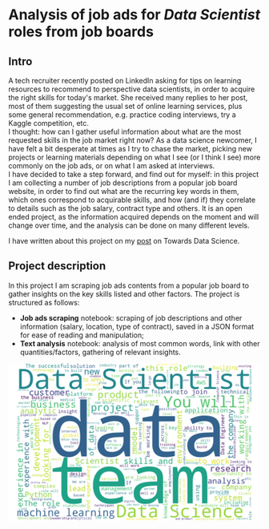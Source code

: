 # Analysis of job ads for _Data Scientist_ roles from job boards
## Intro
A tech recruiter recently posted on LinkedIn asking for tips on learning resources to recommend to perspective data scientists, in order to acquire the right skills for today's market. She received many replies to her post, most of them suggesting the usual set of online learning services, plus some general recommendation, e.g. practice coding interviews,  try a Kaggle competition, etc.  
I thought: how can I gather useful information about what are the most requested skills in the job market right now? As a data science newcomer, I have felt a bit desperate at times as I try to chase the market, picking new projects or learning materials depending on what I see (or I think I see) more commonly on the job ads, or on what I am asked at interviews.  
I have decided to take a step forward, and find out for myself: in this project I am collecting a number of job descriptions from a popular job board website, in order to find out what are the recurring key words in them, which ones correspond to acquirable skills, and how (and if) they correlate to details such as the job salary, contract type and others.
It is an open ended project, as the information acquired depends on the moment and will change over time, and the analysis can be done on many different levels.

I have written about this project on my [post](https://towardsdatascience.com/how-to-identify-the-most-requested-skills-on-the-data-science-job-market-with-data-science-726845ca9638) on Towards Data Science.

## Project description
In this project I am scraping job ads contents from a popular job board to gather insights on the key skills listed and other factors. The project is structured as follows:

- **Job ads scraping** notebook: scraping of job descriptions and other information (salary, location, type of contract), saved in a JSON format for ease of reading and manipulation;
- **Text analysis** notebook: analysis of most common words, link with other quantities/factors, gathering of relevant insights.

![wordcloud][wordcloud]

[wordcloud]: https://github.com/RaffaToSpace/Job_ads_scraping_nlp/blob/master/data/white_wordcloud4.png "Word Cloud"

